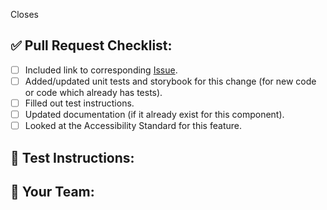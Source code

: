 
Closes <!-- Github issue # here -->

## ✅ Pull Request Checklist:

- [ ] Included link to corresponding [Issue](https://github.com/adobe-private/react-spectrum-v3/issues).
- [ ] Added/updated unit tests and storybook for this change (for new code or code which already has tests).
- [ ] Filled out test instructions.
- [ ] Updated documentation (if it already exist for this component).
- [ ] Looked at the Accessibility Standard for this feature.

## 📝 Test Instructions:

<!--- Include instructions to test this pull request -->

## 🧢 Your Team:

<!--- Which product/company is this pull request for? -->
